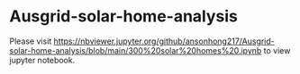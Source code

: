 # Ausgrid-solar-home-analysis
Please visit https://nbviewer.jupyter.org/github/ansonhong217/Ausgrid-solar-home-analysis/blob/main/300%20solar%20homes%20.ipynb
to view jupyter notebook.
